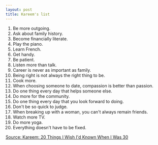 ```yaml
---
layout: post
title: Kareem's list
---
```

1. Be more outgoing.
1. Ask about family history.
1. Become financially literate.
1. Play the piano.
1. Learn French.
1. Get handy.
1. Be patient.
1. Listen more than talk.
1. Career is never as important as family.
1. Being right is not always the right thing to be.
1. Cook more.
1. When choosing someone to date, compassion is better than passion.
1. Do one thing every day that helps someone else.
1. Do more for the community.
1. Do one thing every day that you look forward to doing.
1. Don't be so quick to judge.
1. When breaking up with a woman, you can't always remain friends.
1. Watch more TV.
1. Do more yoga.
1. Everything doesn't have to be fixed.

[Source: Kareem: 20 Things I Wish I'd Known When I Was 30](http://www.esquire.com/blogs/culture/kareem-things-i-wish-i-knew)